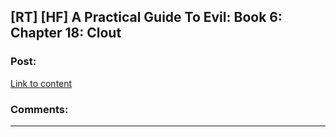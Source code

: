 ## [RT] [HF] A Practical Guide To Evil: Book 6: Chapter 18: Clout

### Post:

[Link to content](https://practicalguidetoevil.wordpress.com/2020/03/17/chapter-18-clout/)

### Comments:

---

